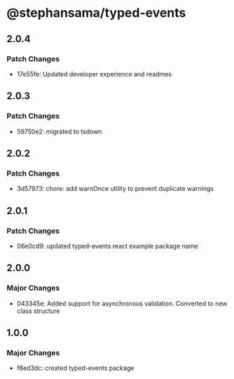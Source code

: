 # @stephansama/typed-events

## 2.0.4

### Patch Changes

- 17e55fe: Updated developer experience and readmes

## 2.0.3

### Patch Changes

- 59750e2: migrated to tsdown

## 2.0.2

### Patch Changes

- 3d57973: chore: add warnOnce utility to prevent duplicate warnings

## 2.0.1

### Patch Changes

- 06e0cd9: updated typed-events react example package name

## 2.0.0

### Major Changes

- 043345e: Added support for asynchronous validation. Converted to new class structure

## 1.0.0

### Major Changes

- f6ed3dc: created typed-events package
